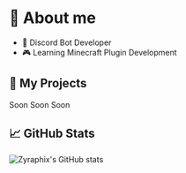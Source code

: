 # 💫 About me

- 🤖 Discord Bot Developer
- 🎮 Learning Minecraft Plugin Development


## 📂 My Projects
Soon
Soon
Soon


## 📈 GitHub Stats
![Zyraphix's GitHub stats](https://github-readme-stats.vercel.app/api?username=nxtyler&show_icons=true&theme=dracula)
